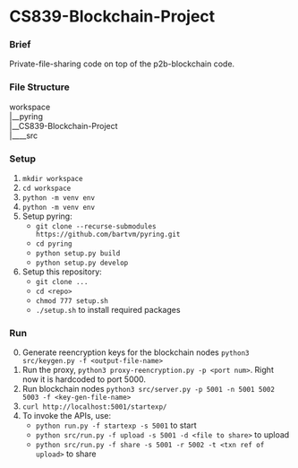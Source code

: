 # CS839-Blockchain-Project

### Brief
Private-file-sharing code on top of the p2b-blockchain code.

### File Structure
workspace  
|__pyring  
|__CS839-Blockchain-Project  
|____src  

### Setup
1. `mkdir workspace`
2. `cd workspace`
3. `python -m venv env`
4. `python -m venv env` 
5. Setup pyring: 
    - `git clone --recurse-submodules https://github.com/bartvm/pyring.git`
    - `cd pyring`
    - `python setup.py build`
    - `python setup.py develop`
6. Setup this repository:
    - `git clone ...`
    - `cd <repo>`
    - `chmod 777 setup.sh`
    - `./setup.sh` to install required packages


### Run
0. Generate reencryption keys for the blockchain nodes `python3 src/keygen.py -f <output-file-name>`
1. Run the proxy, `python3 proxy-reencryption.py -p <port num>`. Right now it is hardcoded to port 5000. 
2. Run blockchain nodes `python3 src/server.py -p 5001 -n 5001 5002 5003 -f <key-gen-file-name>`
3. `curl http://localhost:5001/startexp/`
4. To invoke the APIs, use: 
    - `python run.py -f startexp -s 5001` to start
    - `python src/run.py -f upload -s 5001 -d <file to share>` to upload  
    - `python src/run.py -f share -s 5001 -r 5002 -t <txn ref of upload>` to share
